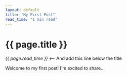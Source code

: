 ```yaml
---
layout: default
title: "My First Post"
read_time: "1 min read"
---
```


# {{ page.title }}
*{{ page.read_time }}* <-- And add this line below the title

Welcome to my first post! I'm excited to share...
